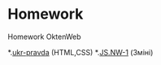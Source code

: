# Homework
Homework OktenWeb

*.[ukr-pravda](https://github.com/YaroslavYedyn/Homework/tree/master/homework-pravda)  (HTML,CSS) 
*.[JS.NW-1](https://github.com/YaroslavYedyn/Homework/tree/master/JS/homework-1)  (Зміні)
